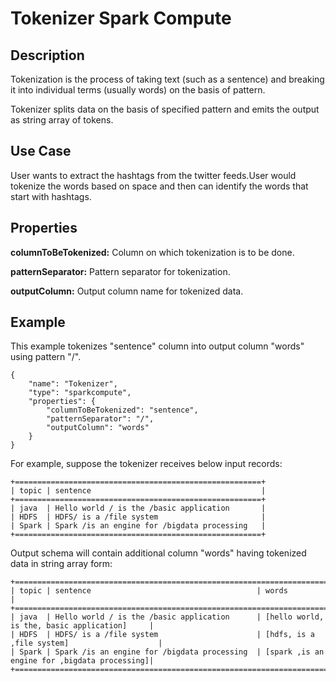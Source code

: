 # Tokenizer Spark Compute

Description
-----------
Tokenization is the process of taking text (such as a sentence) and breaking it into individual terms (usually words) 
on the basis of pattern.

Tokenizer splits data on the basis of specified pattern and emits the output as string array of tokens.

Use Case
--------
User wants to extract the hashtags from the twitter feeds.User would tokenize the words based on space and then can 
identify the words that start with hashtags.

Properties
----------
**columnToBeTokenized:** Column on which tokenization is to be done.

**patternSeparator:** Pattern separator for tokenization.

**outputColumn:** Output column name for tokenized data.

Example
-------
This example tokenizes "sentence" column into output column "words" using pattern "/".

    {
        "name": "Tokenizer",
        "type": "sparkcompute",
        "properties": {
            "columnToBeTokenized": "sentence",
            "patternSeparator": "/",
            "outputColumn": "words"
        }
    }


For example, suppose the tokenizer receives below input records:

    +=======================================================+
    | topic | sentence                                      |
    +=======================================================+
    | java  | Hello world / is the /basic application       |
    | HDFS  | HDFS/ is a /file system                       |
    | Spark | Spark /is an engine for /bigdata processing   |
    +=======================================================+

Output schema will contain additional column "words" having tokenized data in string array form:

    +=====================================================================================================+
    | topic | sentence                                     | words                                        |
    +=====================================================================================================+
    | java  | Hello world / is the /basic application      | [hello world, is the, basic application]     |
    | HDFS  | HDFS/ is a /file system                      | [hdfs, is a ,file system]                    |
    | Spark | Spark /is an engine for /bigdata processing  | [spark ,is an engine for ,bigdata processing]|
    +=====================================================================================================+
